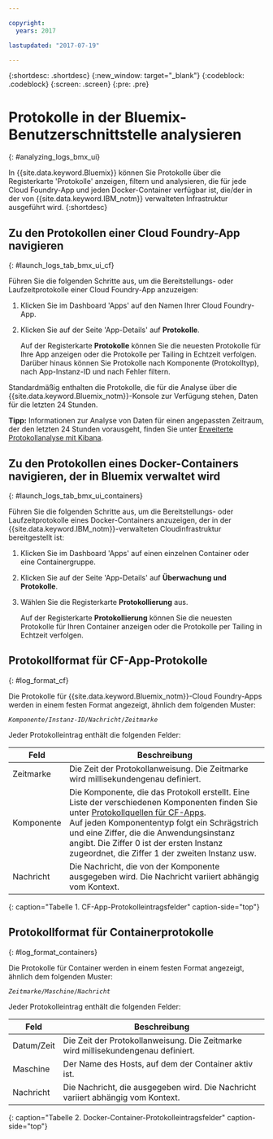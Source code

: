 ```yaml
---

copyright:
  years: 2017

lastupdated: "2017-07-19"

---
```



{:shortdesc: .shortdesc}
{:new_window: target="_blank"}
{:codeblock: .codeblock}
{:screen: .screen}
{:pre: .pre}

# Protokolle in der Bluemix-Benutzerschnittstelle analysieren
{: #analyzing_logs_bmx_ui}

In {{site.data.keyword.Bluemix}} können Sie Protokolle über die Registerkarte 'Protokolle' anzeigen, filtern und analysieren, die für jede Cloud Foundry-App und jeden Docker-Container verfügbar ist, die/der in der von {{site.data.keyword.IBM_notm}} verwalteten Infrastruktur ausgeführt wird.
{:shortdesc}

##  Zu den Protokollen einer Cloud Foundry-App navigieren
{: #launch_logs_tab_bmx_ui_cf}

Führen Sie die folgenden Schritte aus, um die Bereitstellungs- oder Laufzeitprotokolle einer Cloud Foundry-App anzuzeigen:

1. Klicken Sie im Dashboard 'Apps' auf den Namen Ihrer Cloud Foundry-App. 
    
2. Klicken Sie auf der Seite 'App-Details' auf **Protokolle**.
    
    Auf der Registerkarte **Protokolle** können Sie die neuesten Protokolle für Ihre App anzeigen oder die Protokolle per Tailing in Echtzeit verfolgen. Darüber hinaus können Sie Protokolle nach Komponente (Protokolltyp), nach App-Instanz-ID und nach Fehler filtern.
    
Standardmäßig enthalten die Protokolle, die für die Analyse über die {{site.data.keyword.Bluemix_notm}}-Konsole zur Verfügung stehen, Daten für die letzten 24 Stunden.

**Tipp:** Informationen zur Analyse von Daten für einen angepassten Zeitraum, der den letzten 24 Stunden vorausgeht, finden Sie unter [Erweiterte Protokollanalyse mit Kibana](/docs/services/CloudLogAnalysis/kibana/analyzing_logs_Kibana.html#analyzing_logs_Kibana). 





##  Zu den Protokollen eines Docker-Containers navigieren, der in Bluemix verwaltet wird
{: #launch_logs_tab_bmx_ui_containers}

Führen Sie die folgenden Schritte aus, um die Bereitstellungs- oder Laufzeitprotokolle eines Docker-Containers anzuzeigen, der in der {{site.data.keyword.IBM_notm}}-verwalteten Cloudinfrastruktur bereitgestellt ist:

1. Klicken Sie im Dashboard 'Apps' auf einen einzelnen Container oder eine Containergruppe. 
    
2. Klicken Sie auf der Seite 'App-Details' auf **Überwachung und Protokolle**.

3. Wählen Sie die Registerkarte **Protokollierung** aus.
    
    Auf der Registerkarte **Protokollierung** können Sie die neuesten Protokolle für Ihren Container anzeigen oder die Protokolle per Tailing in Echtzeit verfolgen. 
	
	
	

## Protokollformat für CF-App-Protokolle
{: #log_format_cf}

Die Protokolle für {{site.data.keyword.Bluemix_notm}}-Cloud Foundry-Apps werden in einem festen Format angezeigt, ähnlich dem folgenden Muster:

<code><var class="keyword varname">Komponente</var>/<var class="keyword varname">Instanz-ID</var>/<var class="keyword varname">Nachricht</var>/<var class="keyword varname">Zeitmarke</var></code>

Jeder Protokolleintrag enthält die folgenden Felder:

| Feld | Beschreibung |
|-------|-------------|
| Zeitmarke | Die Zeit der Protokollanweisung. Die Zeitmarke wird millisekundengenau definiert. |
| Komponente | Die Komponente, die das Protokoll erstellt. Eine Liste der verschiedenen Komponenten finden Sie unter [Protokollquellen für CF-Apps](cfapps/logging_cf_apps.html#logging_bluemix_cf_apps_log_sources). <br> Auf jeden Komponententyp folgt ein Schrägstrich und eine Ziffer, die die Anwendungsinstanz angibt. Die Ziffer 0 ist der ersten Instanz zugeordnet, die Ziffer 1 der zweiten Instanz usw. |
| Nachricht | Die Nachricht, die von der Komponente ausgegeben wird. Die Nachricht variiert abhängig vom Kontext. |
{: caption="Tabelle 1. CF-App-Protokolleintragsfelder" caption-side="top"}


## Protokollformat für Containerprotokolle
{: #log_format_containers}

Die Protokolle für Container werden in einem festen Format angezeigt, ähnlich dem folgenden Muster:

<code><var class="keyword varname">Zeitmarke</var>/<var class="keyword varname">Maschine</var>/<var class="keyword varname">Nachricht</var>  </code>

Jeder Protokolleintrag enthält die folgenden Felder:

| Feld | Beschreibung |
|-------|-------------|
| Datum/Zeit | Die Zeit der Protokollanweisung. Die Zeitmarke wird millisekundengenau definiert. |
| Maschine | Der Name des Hosts, auf dem der Container aktiv ist. |
| Nachricht | Die Nachricht, die ausgegeben wird. Die Nachricht variiert abhängig vom Kontext. |
{: caption="Tabelle 2. Docker-Container-Protokolleintragsfelder" caption-side="top"}

